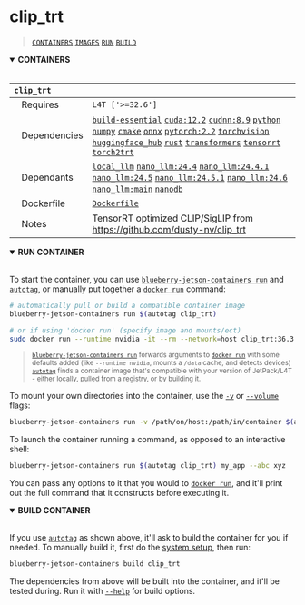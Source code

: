 # clip_trt

> [`CONTAINERS`](#user-content-containers) [`IMAGES`](#user-content-images) [`RUN`](#user-content-run) [`BUILD`](#user-content-build)

<details open>
<summary><b><a id="containers">CONTAINERS</a></b></summary>
<br>

| **`clip_trt`** | |
| :-- | :-- |
| &nbsp;&nbsp;&nbsp;Requires | `L4T ['>=32.6']` |
| &nbsp;&nbsp;&nbsp;Dependencies | [`build-essential`](/packages/build/build-essential) [`cuda:12.2`](/packages/cuda/cuda) [`cudnn:8.9`](/packages/cuda/cudnn) [`python`](/packages/build/python) [`numpy`](/packages/numpy) [`cmake`](/packages/build/cmake/cmake_pip) [`onnx`](/packages/onnx) [`pytorch:2.2`](/packages/pytorch) [`torchvision`](/packages/pytorch/torchvision) [`huggingface_hub`](/packages/llm/huggingface_hub) [`rust`](/packages/build/rust) [`transformers`](/packages/llm/transformers) [`tensorrt`](/packages/tensorrt) [`torch2trt`](/packages/pytorch/torch2trt) |
| &nbsp;&nbsp;&nbsp;Dependants | [`local_llm`](/packages/llm/local_llm) [`nano_llm:24.4`](/packages/llm/nano_llm) [`nano_llm:24.4.1`](/packages/llm/nano_llm) [`nano_llm:24.5`](/packages/llm/nano_llm) [`nano_llm:24.5.1`](/packages/llm/nano_llm) [`nano_llm:24.6`](/packages/llm/nano_llm) [`nano_llm:main`](/packages/llm/nano_llm) [`nanodb`](/packages/vectordb/nanodb) |
| &nbsp;&nbsp;&nbsp;Dockerfile | [`Dockerfile`](Dockerfile) |
| &nbsp;&nbsp;&nbsp;Notes | TensorRT optimized CLIP/SigLIP from https://github.com/dusty-nv/clip_trt |

</details>

<details open>
<summary><b><a id="run">RUN CONTAINER</a></b></summary>
<br>

To start the container, you can use [`blueberry-jetson-containers run`](/docs/run.md) and [`autotag`](/docs/run.md#autotag), or manually put together a [`docker run`](https://docs.docker.com/engine/reference/commandline/run/) command:
```bash
# automatically pull or build a compatible container image
blueberry-jetson-containers run $(autotag clip_trt)

# or if using 'docker run' (specify image and mounts/ect)
sudo docker run --runtime nvidia -it --rm --network=host clip_trt:36.3.0

```
> <sup>[`blueberry-jetson-containers run`](/docs/run.md) forwards arguments to [`docker run`](https://docs.docker.com/engine/reference/commandline/run/) with some defaults added (like `--runtime nvidia`, mounts a `/data` cache, and detects devices)</sup><br>
> <sup>[`autotag`](/docs/run.md#autotag) finds a container image that's compatible with your version of JetPack/L4T - either locally, pulled from a registry, or by building it.</sup>

To mount your own directories into the container, use the [`-v`](https://docs.docker.com/engine/reference/commandline/run/#volume) or [`--volume`](https://docs.docker.com/engine/reference/commandline/run/#volume) flags:
```bash
blueberry-jetson-containers run -v /path/on/host:/path/in/container $(autotag clip_trt)
```
To launch the container running a command, as opposed to an interactive shell:
```bash
blueberry-jetson-containers run $(autotag clip_trt) my_app --abc xyz
```
You can pass any options to it that you would to [`docker run`](https://docs.docker.com/engine/reference/commandline/run/), and it'll print out the full command that it constructs before executing it.
</details>
<details open>
<summary><b><a id="build">BUILD CONTAINER</b></summary>
<br>

If you use [`autotag`](/docs/run.md#autotag) as shown above, it'll ask to build the container for you if needed.  To manually build it, first do the [system setup](/docs/setup.md), then run:
```bash
blueberry-jetson-containers build clip_trt
```
The dependencies from above will be built into the container, and it'll be tested during.  Run it with [`--help`](/blueberry_jetson_containers/build.py) for build options.
</details>
